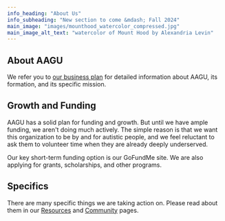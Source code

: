 ```yaml
---
info_heading: "About Us"
info_subheading: "New section to come &mdash; Fall 2024"
main_image: "images/mounthood_watercolor_compressed.jpg"
main_image_alt_text: "watercolor of Mount Hood by Alexandria Levin"
---
```


## About AAGU
We refer you to [our business plan](https://autism-all-grown-up.github.io/business-plan/mission.html) for detailed information about AAGU, its formation, and its specific mission.

## Growth and Funding
AAGU has a solid plan for funding and growth. But until we have ample funding, we aren't doing much actively. The simple reason is that we want this organization to be by and for autistic people, and we feel reluctant to ask them to volunteer time when they are already deeply underserved.

Our key short-term funding option is our GoFundMe site. We are also applying for grants, scholarships, and other programs.

## Specifics
There are many specific things we are taking action on. Please read about them in our [Resources](?page=resources) and [Community](?page=community) pages.